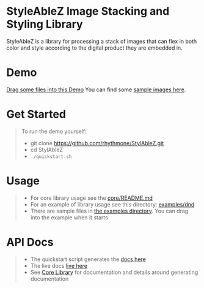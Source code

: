 # StyleAbleZ Image Stacking and Styling Library

StyleAbleZ is a library for processing a stack of images that can flex in both color and style according to the digital product they are embedded in.

# Demo
[Drag some files into this Demo](https://rhythmone.github.io/StylAbleZ/examples/dnd/build/index.html)
You can find some [sample images here](https://github.com/rhythmone/StylAbleZ/tree/main/examples/sample_images).

# Get Started

> To run the demo yourself: 
> * git clone https://github.com/rhythmone/StylAbleZ.git
> * cd StylAbleZ
> * `./quickstart.sh`

# Usage

> * For core library usage see the [core/README.md](core)
> * For an example of library usage see this directory: [examples/dnd](examples/dnd)
> * There are sample files in [the examples directory](examples/sample_images).  You can drag into the example when it starts

# API Docs
> * The quickstart script generates the  [docs here](./core/docs/index.html)
> * The live docs [live here](https://rhythmone.github.io/StylAbleZ/core/docs/)
> * See [Core Library](core) for documentation and details around generating documentation
